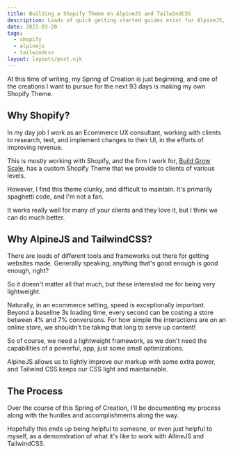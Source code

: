 ```yaml
---
title: Building a Shopify Theme on AlpineJS and TailwindCSS
description: Loads of quick getting started guides exist for AlpineJS, but little resources exist showing off a more complete application of the code.
date: 2021-03-20
tags:
  - shopify
  - alpinejs
  - tailwindcss
layout: layouts/post.njk
---
```

At this time of writing, my Spring of Creation is just beginning, and one of the creations I want to pursue for the next 93 days is making my own Shopify Theme.

## Why Shopify?
In my day job I work as an Ecommerce UX consultant, working with clients to research, test, and implement changes to their UI, in the efforts of improving revenue.

This is mostly working with Shopify, and the firm I work for, [Build Grow Scale](https://buildgrowscale.com), has a custom Shopify Theme that we provide to clients of various levels.

However, I find this theme clunky, and difficult to maintain. It's primarily spaghetti code, and I'm not a fan.

It works really well for many of your clients and they love it, but I think we can do much better.

## Why AlpineJS and TailwindCSS?
There are loads of different tools and frameworks out there for getting websites made. Generally speaking, anything that's good enough is good enough, right?

So it doesn't matter all that much, but these interested me for being very lightweight.

Naturally, in an ecommerce setting, speed is exceptionally important. Beyond a baseline 3s loading time, every second can be costing a store between 4% and 7% conversions. For how simple the interactions are on an online store, we shouldn't be taking that long to serve up content!

So of course, we need a lightweight framework, as we don't need the capabilities of a powerful, app, just some small optimizations.

AlpineJS allows us to lightly improve our markup with some extra power, and Tailwind CSS keeps our CSS light and maintainable.

## The Process
Over the course of this Spring of Creation, I'll be documenting my process along with the hurdles and accomplishments along the way.

Hopefully this ends up being helpful to someone, or even just helpful to myself, as a demonstration of what it's like to work with AllineJS and TailwindCSS.